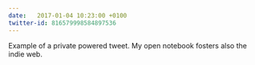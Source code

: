 ```yaml
---
date:   2017-01-04 10:23:00 +0100
twitter-id: 816579998584897536
---
```


Example of a private powered tweet. My open notebook fosters also the indie web.
